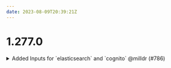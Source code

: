```yaml
---
date: 2023-08-09T20:39:21Z
---
```


# 1.277.0

<details>
  <summary>Added Inputs for `elasticsearch` and `cognito` @milldr (#786)</summary>

### what
- Added `deletion_protection` for `cognito`
- Added options for dedicated master for `elasticsearch`

### why
- Allow the default options to be customized 

### references
- Customer requested additions


</details>